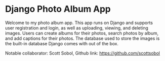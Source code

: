 # Django Photo Album App
Welcome to my photo album app.  This app runs on Django and supports user registration and login, as well as uploading, viewing, and deleting images.  Users can create albums for their photos, search photos by album, and add captions for their photos.  The database used to store the images is the built-in database Django comes with out of the box.

Notable collaborator: Scott Sobol, Github link: https://github.com/scottsobol
